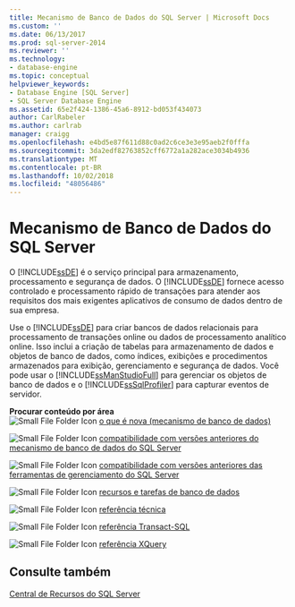 ```yaml
---
title: Mecanismo de Banco de Dados do SQL Server | Microsoft Docs
ms.custom: ''
ms.date: 06/13/2017
ms.prod: sql-server-2014
ms.reviewer: ''
ms.technology:
- database-engine
ms.topic: conceptual
helpviewer_keywords:
- Database Engine [SQL Server]
- SQL Server Database Engine
ms.assetid: 65e2f424-1386-45a6-8912-bd053f434073
author: CarlRabeler
ms.author: carlrab
manager: craigg
ms.openlocfilehash: e4bd5e87f611d88c0ad2c6ce3e3e95aeb2f0fffa
ms.sourcegitcommit: 3da2edf82763852cff6772a1a282ace3034b4936
ms.translationtype: MT
ms.contentlocale: pt-BR
ms.lasthandoff: 10/02/2018
ms.locfileid: "48056486"
---
```

# <a name="sql-server-database-engine"></a>Mecanismo de Banco de Dados do SQL Server
  O [!INCLUDE[ssDE](../includes/ssde-md.md)] é o serviço principal para armazenamento, processamento e segurança de dados. O [!INCLUDE[ssDE](../includes/ssde-md.md)] fornece acesso controlado e processamento rápido de transações para atender aos requisitos dos mais exigentes aplicativos de consumo de dados dentro de sua empresa.  
  
 Use o [!INCLUDE[ssDE](../includes/ssde-md.md)] para criar bancos de dados relacionais para processamento de transações online ou dados de processamento analítico online. Isso inclui a criação de tabelas para armazenamento de dados e objetos de banco de dados, como índices, exibições e procedimentos armazenados para exibição, gerenciamento e segurança de dados. Você pode usar o [!INCLUDE[ssManStudioFull](../includes/ssmanstudiofull-md.md)] para gerenciar os objetos de banco de dados e o [!INCLUDE[ssSqlProfiler](../includes/sssqlprofiler-md.md)] para capturar eventos de servidor.  
  
 **Procurar conteúdo por área**  
 ![Small File Folder Icon](../../2014/integration-services/media/filefolder-small.gif "Small File Folder Icon") [o que é nova (mecanismo de banco de dados)](whats-new-in-sql-server-2016.md)  
  
 ![Small File Folder Icon](../../2014/integration-services/media/filefolder-small.gif "Small File Folder Icon") [compatibilidade com versões anteriores do mecanismo de banco de dados do SQL Server](sql-server-database-engine-backward-compatibility.md)  
  
 ![Small File Folder Icon](../../2014/integration-services/media/filefolder-small.gif "Small File Folder Icon") [compatibilidade com versões anteriores das ferramentas de gerenciamento do SQL Server](../../2014/database-engine/sql-server-management-tools-backward-compatibility.md)  
  
 ![Small File Folder Icon](../../2014/integration-services/media/filefolder-small.gif "Small File Folder Icon") [recursos e tarefas de banco de dados](../../2014/database-engine/database-engine-features-and-tasks.md)  
  
 ![Small File Folder Icon](../../2014/integration-services/media/filefolder-small.gif "Small File Folder Icon") [referência técnica](../../2014/database-engine/technical-reference-database-engine.md)  
  
 ![Small File Folder Icon](../../2014/integration-services/media/filefolder-small.gif "Small File Folder Icon") [referência Transact-SQL](/sql/t-sql/language-reference)  
  
 ![Small File Folder Icon](../../2014/integration-services/media/filefolder-small.gif "Small File Folder Icon") [referência XQuery](/sql/xquery/xquery-language-reference-sql-server)  
  
## <a name="see-also"></a>Consulte também  
 [Central de Recursos do SQL Server](http://go.microsoft.com/fwlink/?LinkId=219676)  
  
  
